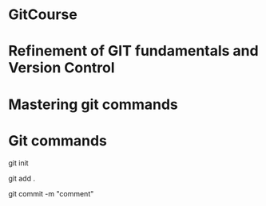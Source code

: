 # GitCourse
# Refinement of GIT fundamentals and Version Control
# Mastering git commands

# Git commands
git init

git add .

git commit -m "comment"

